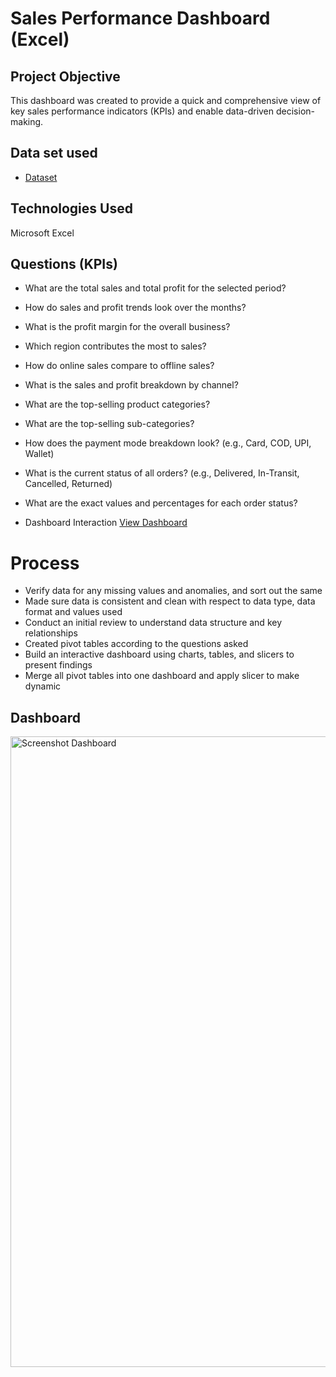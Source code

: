 # Sales Performance Dashboard (Excel)

## Project Objective
This dashboard was created to provide a quick and comprehensive view of key sales performance indicators (KPIs) and enable data-driven decision-making.

## Data set used
- <a href="https://github.com/Deepakverma476/Data--Analysis-Sales-Dashboard-/blob/main/Main%20Data.xlsx">Dataset</a>
## Technologies Used
 Microsoft Excel

## Questions (KPIs)
 - What are the total sales and total profit for the selected period? 
 - How do sales and profit trends look over the months?
 - What is the profit margin for the overall business? 
 - Which region contributes the most to sales?
 - How do online sales compare to offline sales?
 - What is the sales and profit breakdown by channel?
 - What are the top-selling product categories?
 - What are the top-selling sub-categories?
 - How does the payment mode breakdown look? (e.g., Card, COD, UPI, Wallet)
 - What is the current status of all orders? (e.g., Delivered, In-Transit, Cancelled,  Returned) 
 - What are the exact values and percentages for each order status?
   
- Dashboard Interaction <a href="https://github.com/Deepakverma476/Data--Analysis-Sales-Dashboard-/blob/main/Screenshot%20%5BDashboard%5D.png">View Dashboard</a>

# Process 
- Verify data for any missing values and anomalies, and sort out the same
- Made sure data is consistent and clean with respect to data type, data format and values used
- Conduct an initial review to understand data structure   and key relationships
- Created pivot tables according to the questions asked
- Build an interactive dashboard using charts, tables, and slicers to present findings
- Merge all pivot tables into one dashboard and apply slicer to make dynamic
## Dashboard
<img width="1894" height="1009" alt="Screenshot  Dashboard" src="https://github.com/user-attachments/assets/9834d6ef-23b7-4f23-a76a-b3c522691d0d" />
